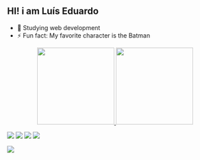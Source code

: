 ## HI! i am Luís Eduardo

- 🌱 Studying web development
- ⚡ Fun fact: My favorite character is the Batman

<div align="center">
  <a href="https://github.com/edurs2602">
  <img height="180em" src="https://github-readme-stats.vercel.app/api?username=edurs2602&show_icons=true&theme=tokyonight&include_all_commits=true&count_private=true"/>
  <img height="180em" src="https://github-readme-stats.vercel.app/api/top-langs/?username=edurs2602&layout=compact&langs_count=7&theme=tokyonight"/>
</div>
  
<div> 
 
  <a href="https://instagram.com/ribeiro.eduardo_" target="_blank"><img src="https://img.shields.io/badge/-Instagram-%23E4405F?style=for-the-badge&logo=instagram&logoColor=white" target="_blank"></a>
 	<a href="https://www.twitch.tv/edumitic" target="_blank"><img src="https://img.shields.io/badge/Twitch-9146FF?style=for-the-badge&logo=twitch&logoColor=white" target="_blank"></a>
  <a href = "mailto:edurs.2602@gmail.com"><img src="https://img.shields.io/badge/-Gmail-%23333?style=for-the-badge&logo=gmail&logoColor=white" target="_blank"></a>
  <a href="https://www.linkedin.com/in/lu%C3%ADs-eduardo-da-silva-ribeiro-462221233/" target="_blank"><img src="https://img.shields.io/badge/-LinkedIn-%230077B5?style=for-the-badge&logo=linkedin&logoColor=white" target="_blank"></a>
  
  
<p align="left">
  <a href="https://skillicons.dev">
    <img src="https://skillicons.dev/icons?i=python,django,flask,solidity,js,ruby,rust,html,css,bootstrap,linux,docker,postgres,vim,idea" />
  </a>
</p>

 
